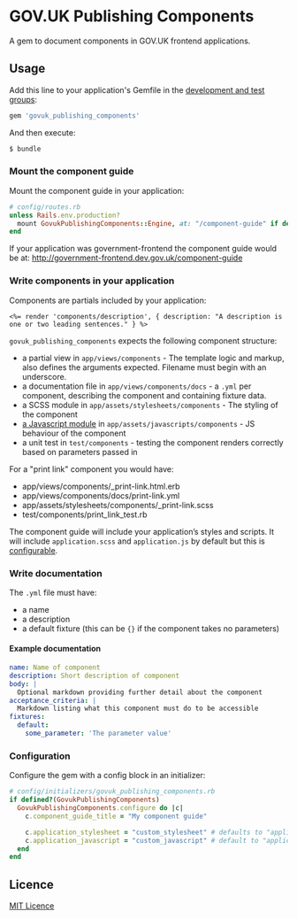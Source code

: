 # GOV.UK Publishing Components

A gem to document components in GOV.UK frontend applications.

## Usage

Add this line to your application's Gemfile in the [development and test groups](http://bundler.io/v1.12/groups.html#grouping-your-dependencies):

```ruby
gem 'govuk_publishing_components'
```

And then execute:
```bash
$ bundle
```

### Mount the component guide

Mount the component guide in your application:

```ruby
# config/routes.rb
unless Rails.env.production?
  mount GovukPublishingComponents::Engine, at: "/component-guide" if defined?(GovukPublishingComponents)
end
```

If your application was government-frontend the component guide would be at:
http://government-frontend.dev.gov.uk/component-guide

### Write components in your application

Components are partials included by your application:
```erb
<%= render 'components/description', { description: "A description is one or two leading sentences." } %>
```

`govuk_publishing_components` expects the following component structure:

* a partial view in `app/views/components` - The template logic and markup, also defines the arguments expected. Filename must begin with an underscore.
* a documentation file in `app/views/components/docs` - a `.yml` per component, describing the component and containing fixture data.
* a SCSS module in `app/assets/stylesheets/components` - The styling of the component
* [a Javascript module](https://github.com/alphagov/govuk_frontend_toolkit/blob/master/docs/javascript.md#modules) in `app/assets/javascripts/components` - JS behaviour of the component
* a unit test in `test/components` - testing the component renders correctly based on parameters passed in

For a "print link" component you would have:
* app/views/components/_print-link.html.erb
* app/views/components/docs/print-link.yml
* app/assets/stylesheets/components/_print-link.scss
* test/components/print_link_test.rb

The component guide will include your application’s styles and scripts. It will include `application.scss` and `application.js` by default but this is [configurable](#configuration).

### Write documentation

The `.yml` file must have:
* a name
* a description
* a default fixture (this can be `{}` if the component takes no parameters)

#### Example documentation

```yaml
name: Name of component
description: Short description of component
body: |
  Optional markdown providing further detail about the component
acceptance_criteria: |
  Markdown listing what this component must do to be accessible
fixtures:
  default:
    some_parameter: 'The parameter value'
```

### Configuration

Configure the gem with a config block in an initializer:

```ruby
# config/initializers/govuk_publishing_components.rb
if defined?(GovukPublishingComponents)
  GovukPublishingComponents.configure do |c|
    c.component_guide_title = "My component guide"

    c.application_stylesheet = "custom_stylesheet" # defaults to "application"
    c.application_javascript = "custom_javascript" # default to "application"
  end
end
```

## Licence

[MIT Licence](LICENCE.md)
